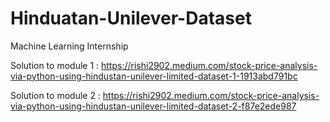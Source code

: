 # Hinduatan-Unilever-Dataset
Machine Learning Internship

Solution to module 1 : https://rishi2902.medium.com/stock-price-analysis-via-python-using-hindustan-unilever-limited-dataset-1-1913abd791bc

Solution to module 2 : https://rishi2902.medium.com/stock-price-analysis-via-python-using-hindustan-unilever-limited-dataset-2-f87e2ede987
